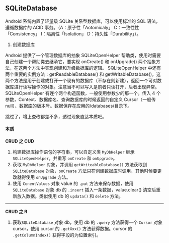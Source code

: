 ## SQLiteDatabase

Android 系统内置了轻量级 SQLite 关系型数据库，可以使用标准的 SQL 语法，遵循数据库的 ACID 事务。（A：原子性「Aotomicaly」 C：一致性性「Consistency」 I：隔离性「Isolation」 D：持久性「Durability」）。

1. 创建数据库

 Android 提供了一个管理数据库的抽象 SQLiteOpenHelper 帮助类，使用时需要自己创建一个帮助类去继承它，要实现 onCreate() 和 onUpgrade() 两个抽象方法，在这两个方法中实现创建和升级数据库的逻辑。 
 SQLiteOpenHelper 中还有两个重要的实例方法：getReadableDatabase() 和 getWritableDatabase()。这两个方法是用于创建或打开一个现有的数据库（不存在则新建），返回一个可对数据库进行读写操作的对象。注意当不可以写入是前者只读打开，后者出现异常。
 SQLiteOpenHelper 有连个两个构造函数，一般使用参数少的那一个。传入 4 个参数，Context、数据库名、查询数据库的时候返回的自定义 Cursor（一般传 null）、数据库的版本号。数据保存在应用的/databases/目录下。

跳过了，增上查改都差不多，透过现象直达本质吧。


#### 本质
**CRUD 之 CUD**
1. 构建数据库操作语句的字符串，可以自定义类 ``MyDbHelper`` 继承 ``SQLiteOpenHelper``，并重写 ``onCreate`` 和 ``onUpgrade``。
2. 获取 ``MyDbHelper`` 对象，并调用 ``getWriteableDatabase()`` 方法获取到 ``SQLiteDatabase`` 对象，``onCreate`` 方法只在创建数据库时调用，其他时候要更改就得使用 ``onUpgrade`` 方法。
3. 使用 ``ConentValues`` 对象 value 的 ``.put`` 方法来保存数据，使用``SQLiteDatabase`` 对象 db 的 ``.insert`` 插入一条数据，value.clear() 清空后重新放入数据。类似使用 db 的 ``updata()`` 和 ``delete`` 方法。

---

**CRUD 之 R**

1. 获取``SQLiteDatabase`` 对象 db，使用 db 的 ``.query`` 方法获得一个 ``Cursor`` 对象 cursor，使用 cursor 的 ``.getXxx()`` 方法获得数据。cursor 的 ``.getColumnIndex()`` 获得字段的为位置索引。 

